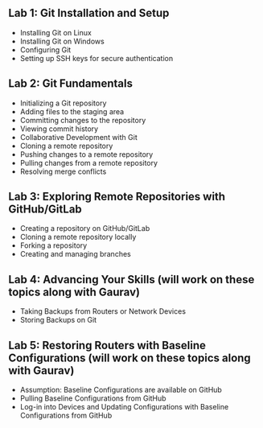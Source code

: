 ## Lab 1: Git Installation and Setup

- Installing Git on Linux
- Installing Git on Windows
- Configuring Git
- Setting up SSH keys for secure authentication

## Lab 2: Git Fundamentals

- Initializing a Git repository
- Adding files to the staging area
- Committing changes to the repository
- Viewing commit history
- Collaborative Development with Git
- Cloning a remote repository
- Pushing changes to a remote repository
- Pulling changes from a remote repository
- Resolving merge conflicts

## Lab 3: Exploring Remote Repositories with GitHub/GitLab

- Creating a repository on GitHub/GitLab
- Cloning a remote repository locally
- Forking a repository
- Creating and managing branches

## Lab 4: Advancing Your Skills (will work on these topics along with Gaurav)

- Taking Backups from Routers or Network Devices
- Storing Backups on Git

## Lab 5: Restoring Routers with Baseline Configurations (will work on these topics along with Gaurav)
- Assumption: Baseline Configurations are available on GitHub
- Pulling Baseline Configurations from GitHub
- Log-in into Devices and Updating Configurations with Baseline Configurations from GitHub
